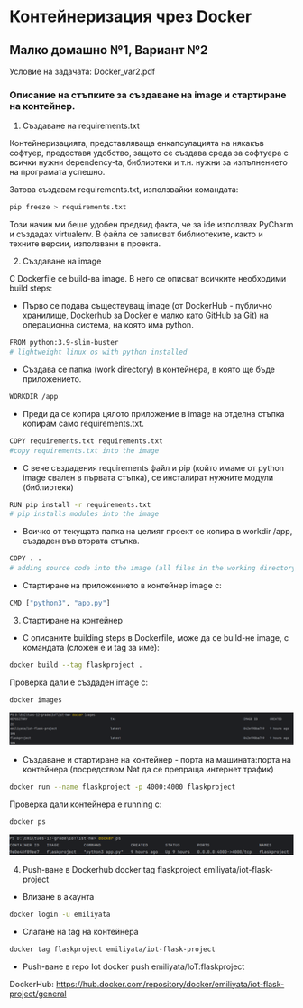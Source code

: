 # Контейнеризация чрез Docker
## Малко домашно №1, Вариант №2

Условие на задачата: Docker_var2.pdf

### Oписание на стъпките за създаване на image и стартиране на контейнер.

1. Създаване на requirements.txt

Контейнеризацията, представляваща енкапсулацията на някакъв софтуер, предоставя удобство,
защото се създава среда за софтуера с всички нужни dependency-tа, библиотеки и т.н. нужни за изпълнението
на програмата успешно.

Затова създавам requirements.txt, използвайки командата:
```bash
pip freeze > requirements.txt
```
Този начин ми беше удобен предвид факта, че за ide използвах PyCharm
и създадах virtualenv. В файла се записват библиотеките, както и техните версии, използвани в проекта.

2. Създаване на image

С Dockerfile се build-ва image. В него се описват всичките необходими build steps:  
- Първо се подава съществуващ image (от DockerHub - публично хранилище, Dockerhub за Docker е малко като GitHub за Git) на операционна система, на която има python.
```bash
FROM python:3.9-slim-buster
# lightweight linux os with python installed
```
- Създава се папка (work directory) в контейнера, в която ще бъде приложението.
```bash
WORKDIR /app
```
-  Преди да се копира цялото приложение в image на отделна стъпка копирам само requirements.txt.
```bash
COPY requirements.txt requirements.txt
#copy requirements.txt into the image
```
- С вече създадения requirements файл и pip (който имаме от python image свален в първата стъпка), се инсталират нужните модули (библиотеки)
```bash
RUN pip install -r requirements.txt
# pip installs modules into the image
```
- Всичко от текущата папка на целият проект се копира в workdir /app, създаден във втората стъпка.
```bash
COPY . .
# adding source code into the image (all files in the working directory)
```
- Стартиране на приложението в контейнер image с:
```bash
CMD ["python3", "app.py"]
```
3. Стартиране на контейнер

- С описаните building steps в Dockerfile, може да се build-не image, с командата (сложен е и tag за име):
```bash
docker build --tag flaskproject .    
```
Проверка дали е създаден image с:
```bash
docker images 
```
![img_1.png](images/img_1.png)
- Създаване и стартиране на контейнер - порта на машината:порта на контейнера (посредством Nat да се препраща интернет трафик)
```bash
docker run --name flaskproject -p 4000:4000 flaskproject
```
Проверка дали контейнера е running с:
```bash
docker ps
```
![img.png](images/img.png)

4. Push-ване в Dockerhub
docker tag flaskproject emiliyata/iot-flask-project  
- Влизане в акаунта 
```bash
docker login -u emiliyata        
```
- Слагане на tag на контейнера
```bash
docker tag flaskproject emiliyata/iot-flask-project
``` 
- Push-ване в repo Iot
docker push emiliyata/IoT:flaskproject  

DockerHub: https://hub.docker.com/repository/docker/emiliyata/iot-flask-project/general